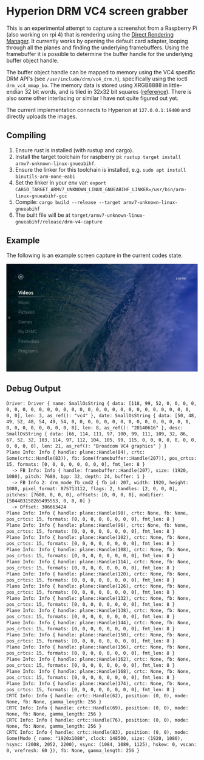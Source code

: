 # Hyperion DRM VC4 screen grabber 

This is an experimental attempt to capture a screenshot from a Raspberry Pi
(also working on rpi 4) that is rendering using the [Direct Rendering
Manager](https://en.wikipedia.org/wiki/Direct_Rendering_Manager). It currently
works by opening the default card adapter, looping through all the planes and
finding the underlying framebuffers. Using the framebuffer it is possible to
determine the buffer handle for the underlying buffer object handle.

The buffer object handle can be mapped to memory using the VC4 specific DRM
API's (see `/usr/include/drm/vc4_drm.h`), specifically using the ioctl
`drm_vc4_mmap_bo`. The memory data is stored using XRGB8888 in little-endian 32
bit words, and is tiled in 32x32 bit squares
([reference](https://docs.mesa3d.org/drivers/vc4.html#tiled-rendering)). There
is also some other interlacing or similar I have not quite figured out yet.

The current implementation connects to Hyperion at `127.0.0.1:19400` and
directly uploads the images.

## Compiling

1. Ensure rust is installed (with rustup and cargo). 
2. Install the target toolchain for raspberry pi: `rustup target install armv7-unknown-linux-gnueabihf`.
3. Ensure the linker for this toolchain is installed, e.g. `sudo apt install binutils-arm-none-eabi`
4. Set the linker in your env var: `export CARGO_TARGET_ARMV7_UNKNOWN_LINUX_GNUEABIHF_LINKER=/usr/bin/arm-linux-gnueabihf-gcc`
5. Compile: `cargo build --release --target armv7-unknown-linux-gnueabihf`
6. The built file will be at `target/armv7-unknown-linux-gnueabihf/release/drm-v4-capture`

## Example

The following is an example screen capture in the current codes state.

![Image capture](screenshot.png "Raspberry pi using latest OSMC devel branch and kodi 19")


## Debug Output

```
Driver: Driver { name: SmallOsString { data: [118, 99, 52, 0, 0, 0, 0, 0, 0, 0, 0, 0, 0, 0, 0, 0, 0, 0, 0, 0, 0, 0, 0, 0, 0, 0, 0, 0, 0, 0, 0, 0], len: 3, as_ref(): "vc4" }, date: SmallOsString { data: [50, 48, 49, 52, 48, 54, 49, 54, 0, 0, 0, 0, 0, 0, 0, 0, 0, 0, 0, 0, 0, 0, 0, 0, 0, 0, 0, 0, 0, 0, 0, 0], len: 8, as_ref(): "20140616" }, desc: SmallOsString { data: [66, 114, 111, 97, 100, 99, 111, 109, 32, 86, 67, 52, 32, 103, 114, 97, 112, 104, 105, 99, 115, 0, 0, 0, 0, 0, 0, 0, 0, 0, 0, 0], len: 21, as_ref(): "Broadcom VC4 graphics" } }
Plane Info: Info { handle: plane::Handle(84), crtc: Some(crtc::Handle(83)), fb: Some(framebuffer::Handle(207)), pos_crtcs: 15, formats: [0, 0, 0, 0, 0, 0, 0, 0], fmt_len: 8 }
  -> FB Info: Info { handle: framebuffer::Handle(207), size: (1920, 1080), pitch: 7680, bpp: 32, depth: 24, buffer: 1 }
  -> FB Info 2: drm_mode_fb_cmd2 { fb_id: 207, width: 1920, height: 1080, pixel_format: 875713112, flags: 2, handles: [2, 0, 0, 0], pitches: [7680, 0, 0, 0], offsets: [0, 0, 0, 0], modifier: [504403158265495553, 0, 0, 0] }
  -> Offset: 306663424
Plane Info: Info { handle: plane::Handle(90), crtc: None, fb: None, pos_crtcs: 15, formats: [0, 0, 0, 0, 0, 0, 0, 0], fmt_len: 8 }
Plane Info: Info { handle: plane::Handle(96), crtc: None, fb: None, pos_crtcs: 15, formats: [0, 0, 0, 0, 0, 0, 0, 0], fmt_len: 8 }
Plane Info: Info { handle: plane::Handle(102), crtc: None, fb: None, pos_crtcs: 15, formats: [0, 0, 0, 0, 0, 0, 0, 0], fmt_len: 8 }
Plane Info: Info { handle: plane::Handle(108), crtc: None, fb: None, pos_crtcs: 15, formats: [0, 0, 0, 0, 0, 0, 0, 0], fmt_len: 8 }
Plane Info: Info { handle: plane::Handle(114), crtc: None, fb: None, pos_crtcs: 15, formats: [0, 0, 0, 0, 0, 0, 0, 0], fmt_len: 8 }
Plane Info: Info { handle: plane::Handle(120), crtc: None, fb: None, pos_crtcs: 15, formats: [0, 0, 0, 0, 0, 0, 0, 0], fmt_len: 8 }
Plane Info: Info { handle: plane::Handle(126), crtc: None, fb: None, pos_crtcs: 15, formats: [0, 0, 0, 0, 0, 0, 0, 0], fmt_len: 8 }
Plane Info: Info { handle: plane::Handle(132), crtc: None, fb: None, pos_crtcs: 15, formats: [0, 0, 0, 0, 0, 0, 0, 0], fmt_len: 8 }
Plane Info: Info { handle: plane::Handle(138), crtc: None, fb: None, pos_crtcs: 15, formats: [0, 0, 0, 0, 0, 0, 0, 0], fmt_len: 8 }
Plane Info: Info { handle: plane::Handle(144), crtc: None, fb: None, pos_crtcs: 15, formats: [0, 0, 0, 0, 0, 0, 0, 0], fmt_len: 8 }
Plane Info: Info { handle: plane::Handle(150), crtc: None, fb: None, pos_crtcs: 15, formats: [0, 0, 0, 0, 0, 0, 0, 0], fmt_len: 8 }
Plane Info: Info { handle: plane::Handle(156), crtc: None, fb: None, pos_crtcs: 15, formats: [0, 0, 0, 0, 0, 0, 0, 0], fmt_len: 8 }
Plane Info: Info { handle: plane::Handle(162), crtc: None, fb: None, pos_crtcs: 15, formats: [0, 0, 0, 0, 0, 0, 0, 0], fmt_len: 8 }
Plane Info: Info { handle: plane::Handle(168), crtc: None, fb: None, pos_crtcs: 15, formats: [0, 0, 0, 0, 0, 0, 0, 0], fmt_len: 8 }
Plane Info: Info { handle: plane::Handle(174), crtc: None, fb: None, pos_crtcs: 15, formats: [0, 0, 0, 0, 0, 0, 0, 0], fmt_len: 8 }
CRTC Info: Info { handle: crtc::Handle(62), position: (0, 0), mode: None, fb: None, gamma_length: 256 }
CRTC Info: Info { handle: crtc::Handle(69), position: (0, 0), mode: None, fb: None, gamma_length: 256 }
CRTC Info: Info { handle: crtc::Handle(76), position: (0, 0), mode: None, fb: None, gamma_length: 256 }
CRTC Info: Info { handle: crtc::Handle(83), position: (0, 0), mode: Some(Mode { name: "1920x1080", clock: 148500, size: (1920, 1080), hsync: (2008, 2052, 2200), vsync: (1084, 1089, 1125), hskew: 0, vscan: 0, vrefresh: 60 }), fb: None, gamma_length: 256 }
```
